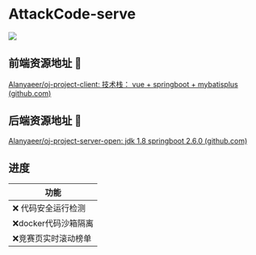 # AttackCode-serve

![](https://cdn.jsdelivr.net/gh/Alanyaeer/ImgSummary@master/img/202402011453818.webp)



## 前端资源地址 :ocean:

[Alanyaeer/oj-project-client: 技术栈： vue + springboot + mybatisplus (github.com)](https://github.com/Alanyaeer/oj-project-client)

## 后端资源地址 :green_apple:

[Alanyaeer/oj-project-server-open: jdk 1.8 springboot 2.6.0 (github.com)](https://github.com/Alanyaeer/oj-project-server-open)



## 进度

| 功能                |
| ------------------- |
| ❌ 代码安全运行检测  |
| ❌docker代码沙箱隔离 |
| ❌竞赛页实时滚动榜单 |


